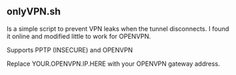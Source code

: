 ## onlyVPN.sh

Is a simple script to prevent VPN leaks when the tunnel disconnects.
I found it online and modified little to work for OPENVPN. 

Supports PPTP (INSECURE) and OPENVPN

Replace YOUR.OPENVPN.IP.HERE with your OPENVPN gateway address.

